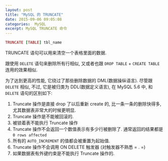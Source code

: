 ```yaml
---
layout: post
title: "MySQL 的 TRUNCATE"
date: 2015-09-06 09:05:08
categories:  MySQL
excerpt: MySQL TRUNCATE 命令
---
```

<!--more-->

```ruby
TRUNCATE [TABLE] tbl_name

```

TRUNCATE 语句可以用来清空一个表格里面的数据.

跟使用 `DELETE` 语句来删除所有行相似, 又或者也跟 `DROP TABLE` + `CREATE TABLE` 连用的效果相似.

为了达到更高的性能, 它绕过了那些删除数据的 DML(数据操纵语言).
尽管跟 `DELETE` 相似, 不过, 它是被归类为 DDL(数据定义语言), 在 MySQL 5.6 中,  和 `DELETE` 语句的区别如下:

1. Truncate 操作是直接 drop 了以后重新 create 的, 比一条一条的删除快得多, 尤其数据表非常大的时候更明显.
2. Truncate 操作是不能被回滚的.
3. 被锁着表不能执行 Truncate 操作
4. Truncate 操作不会返回一个数值表示有多少行被删除了. 通常返回的结果都是 `0 rows affected`
5. 所有的 `AUTO_INCREMENT` 的值都会被重置为起始值.
6. Truncate 操作不会调用 ON DELETE 触发器 (对触发器不熟悉 = . =)
7. 如果数据表有外键约束是不能执行 Truncate 操作的.
